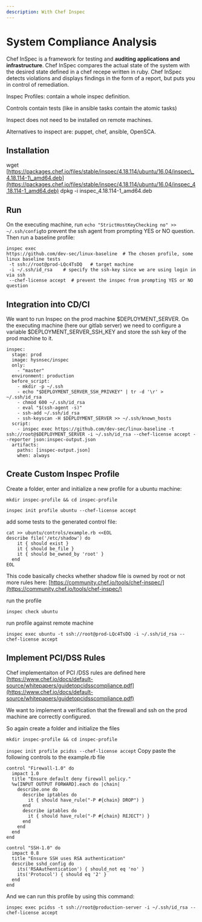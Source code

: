```yaml
---
description: With Chef Inspec
---
```


# System Compliance Analysis

Chef InSpec is a framework for testing and **auditing applications and infrastructure**. Chef InSpec compares the actual state of the system with the desired state defined in a chef recepe written in ruby. Chef InSpec detects violations and displays findings in the form of a report, but puts you in control of remediation.

Inspec Profiles: contain a whole inspec definition.

Controls contain tests \(like in ansible tasks contain the atomic tasks\)

Inspect does not need to be installed on remote machines.

Alternatives to inspect are: puppet, chef, ansible, OpenSCA.

## Installation

wget [https://packages.chef.io/files/stable/inspec/4.18.114/ubuntu/16.04/inspec\_4.18.114-1\_amd64.deb](https://packages.chef.io/files/stable/inspec/4.18.114/ubuntu/16.04/inspec_4.18.114-1_amd64.deb) dpkg -i inspec\_4.18.114-1\_amd64.deb

## Run

On the executing machine, run `echo "StrictHostKeyChecking no" >> ~/.ssh/config`to prevent the ssh agent from prompting YES or NO question. Then run a baseline profile: 

```text
inspec exec 
https://github.com/dev-sec/linux-baseline  # The chosen profile, some linux baseline tests
 -t ssh://root@prod-LQc4TsDQ   # target machine
 -i ~/.ssh/id_rsa    # specify the ssh-key since we are using login in via ssh
 --chef-license accept  # prevent the inspec from prompting YES or NO question
```

## Integration into CD/CI

We want to run Inspec on the prod machine $DEPLOYMENT\_SERVER. On the executing machine \(here our gitlab server\) we need to configure a variable $DEPLOYMENT\_SERVER\_SSH\_KEY and store the ssh key of the prod machine to it.  

```text
inspec:
  stage: prod
  image: hysnsec/inspec
  only:
    - "master"
  environment: production
  before_script:
    - mkdir -p ~/.ssh
    - echo "$DEPLOYMENT_SERVER_SSH_PRIVKEY" | tr -d '\r' > ~/.ssh/id_rsa
    - chmod 600 ~/.ssh/id_rsa
    - eval "$(ssh-agent -s)"
    - ssh-add ~/.ssh/id_rsa
    - ssh-keyscan -H $DEPLOYMENT_SERVER >> ~/.ssh/known_hosts
  script:
    - inspec exec https://github.com/dev-sec/linux-baseline -t ssh://root@$DEPLOYMENT_SERVER -i ~/.ssh/id_rsa --chef-license accept --reporter json:inspec-output.json
  artifacts:
    paths: [inspec-output.json]
    when: always
```

## Create Custom Inspec Profile

Create a folder, enter and initialize a new profile for a ubuntu machine: 

`mkdir inspec-profile && cd inspec-profile`

`inspec init profile ubuntu --chef-license accept`

add some tests to the generated control file: 

```text
cat >> ubuntu/controls/example.rb <<EOL
describe file('/etc/shadow') do
    it { should exist }
    it { should be_file }
    it { should be_owned_by 'root' }
  end
EOL
```

This code basically checks whether shadow file is owned by root or not more rules here: [https://community.chef.io/tools/chef-inspec/](https://community.chef.io/tools/chef-inspec/)

run the profile

`inspec check ubuntu`

run profile against remote machine

 `inspec exec ubuntu -t ssh://root@prod-LQc4TsDQ -i ~/.ssh/id_rsa --chef-license accept`

## Implement PCI/DSS Rules

Chef implementaiton of PCI /DSS rules are defined here [https://www.chef.io/docs/default-source/whitepapers/guidetopcidsscompliance.pdf](https://www.chef.io/docs/default-source/whitepapers/guidetopcidsscompliance.pdf)

We want to implement a verification that the firewall and ssh on the prod machine are correctly configured.

So again create a folder and initialize the files

`mkdir inspec-profile && cd inspec-profile`

`inspec init profile pcidss --chef-license accept` Copy paste the following controls to the example.rb file

```text
control "Firewall-1.0" do
  impact 1.0
  title "Ensure default deny firewall policy."
  %w[INPUT OUTPUT FORWARD].each do |chain|
    describe.one do
      describe iptables do
        it { should have_rule("-P #{chain} DROP") }
      end
      describe iptables do
        it { should have_rule("-P #{chain} REJECT") }
      end
    end
  end
end

control "SSH-1.0" do
  impact 0.8
  title "Ensure SSH uses RSA authentication"
  describe sshd_config do
    its('RSAAuthentication') { should_not eq 'no' }
    its('Protocol') { should eq '2' }
  end
end

```

And we can run this profile by using this command:

```text
inspec exec pcidss -t ssh://root@production-server -i ~/.ssh/id_rsa --chef-license accept
```



